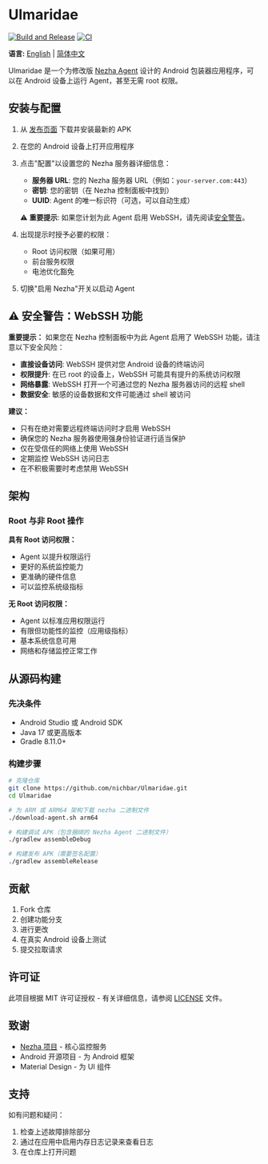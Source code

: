 # Ulmaridae

[![Build and Release](https://github.com/nichbar/Ulmaridae/actions/workflows/build-release.yml/badge.svg)](https://github.com/nichbar/Ulmaridae/actions/workflows/build-release.yml)
[![CI](https://github.com/nichbar/Ulmaridae/actions/workflows/ci.yml/badge.svg)](https://github.com/nichbar/Ulmaridae/actions/workflows/ci.yml)

**语言:** [English](README.md) | [简体中文](README_zh-CN.md)

Ulmaridae 是一个为修改版 [Nezha Agent](https://github.com/nichbar/agent) 设计的 Android 包装器应用程序，可以在 Android 设备上运行 Agent，甚至无需 root 权限。

## 安装与配置

1. 从 [发布页面](https://github.com/nichbar/Ulmaridae/releases) 下载并安装最新的 APK
2. 在您的 Android 设备上打开应用程序
3. 点击"配置"以设置您的 Nezha 服务器详细信息：

    - **服务器 URL**: 您的 Nezha 服务器 URL（例如：`your-server.com:443`）
    - **密钥**: 您的密钥（在 Nezha 控制面板中找到）
    - **UUID**: Agent 的唯一标识符（可选，可以自动生成）

    ⚠️ **重要提示**: 如果您计划为此 Agent 启用 WebSSH，请先阅读[安全警告](#️-安全警告webssh-功能)。

4. 出现提示时授予必要的权限：

    - Root 访问权限（如果可用）
    - 前台服务权限
    - 电池优化豁免

5. 切换"启用 Nezha"开关以启动 Agent

## ⚠️ 安全警告：WebSSH 功能

**重要提示：** 如果您在 Nezha 控制面板中为此 Agent 启用了 WebSSH 功能，请注意以下安全风险：

-   **直接设备访问**: WebSSH 提供对您 Android 设备的终端访问
-   **权限提升**: 在已 root 的设备上，WebSSH 可能具有提升的系统访问权限
-   **网络暴露**: WebSSH 打开一个可通过您的 Nezha 服务器访问的远程 shell
-   **数据安全**: 敏感的设备数据和文件可能通过 shell 被访问

**建议：**

-   只有在绝对需要远程终端访问时才启用 WebSSH
-   确保您的 Nezha 服务器使用强身份验证进行适当保护
-   仅在受信任的网络上使用 WebSSH
-   定期监控 WebSSH 访问日志
-   在不积极需要时考虑禁用 WebSSH

## 架构

### Root 与非 Root 操作

**具有 Root 访问权限：**

-   Agent 以提升权限运行
-   更好的系统监控能力
-   更准确的硬件信息
-   可以监控系统级指标

**无 Root 访问权限：**

-   Agent 以标准应用权限运行
-   有限但功能性的监控（应用级指标）
-   基本系统信息可用
-   网络和存储监控正常工作

## 从源码构建

### 先决条件

-   Android Studio 或 Android SDK
-   Java 17 或更高版本
-   Gradle 8.11.0+

### 构建步骤

```bash
# 克隆仓库
git clone https://github.com/nichbar/Ulmaridae.git
cd Ulmaridae

# 为 ARM 或 ARM64 架构下载 nezha 二进制文件
./download-agent.sh arm64

# 构建调试 APK（包含捆绑的 Nezha Agent 二进制文件）
./gradlew assembleDebug

# 构建发布 APK（需要签名配置）
./gradlew assembleRelease
```

## 贡献

1. Fork 仓库
2. 创建功能分支
3. 进行更改
4. 在真实 Android 设备上测试
5. 提交拉取请求

## 许可证

此项目根据 MIT 许可证授权 - 有关详细信息，请参阅 [LICENSE](LICENSE) 文件。

## 致谢

-   [Nezha 项目](https://github.com/nezhahq/agent) - 核心监控服务
-   Android 开源项目 - 为 Android 框架
-   Material Design - 为 UI 组件

## 支持

如有问题和疑问：

1. 检查上述故障排除部分
2. 通过在应用中启用内存日志记录来查看日志
3. 在仓库上打开问题
